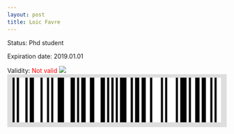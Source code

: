 ```yaml
---
layout: post
title: Loic Favre
---
```


Status: Phd student

Expiration date: 2019.01.01

Validity: <font color="red"> Not valid</font> 
![](/members/img/Loic_Favre.png)
![](/members/img/bar.png)
